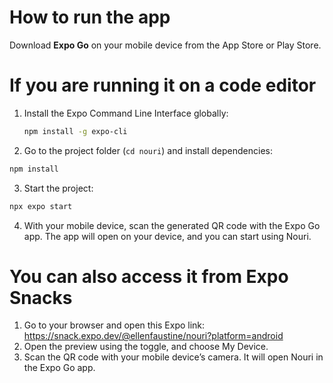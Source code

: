 # How to run the app

Download **Expo Go** on your mobile device from the App Store or Play Store.

# If you are running it on a code editor

1. Install the Expo Command Line Interface globally:
   ```bash
   npm install -g expo-cli
   ```

2. Go to the project folder (`cd nouri`) and install dependencies:
  ```bash
  npm install
  ```

3. Start the project:
  ```bash
  npx expo start
  ```
  
4. With your mobile device, scan the generated QR code with the Expo Go app.
The app will open on your device, and you can start using Nouri.

# You can also access it from Expo Snacks

1. Go to your browser and open this Expo link:
    https://snack.expo.dev/@ellenfaustine/nouri?platform=android
2. Open the preview using the toggle, and choose My Device.
3. Scan the QR code with your mobile device’s camera. It will open Nouri in the Expo Go app.